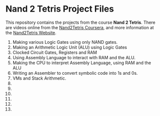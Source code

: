 # Nand 2 Tetris Project Files

This repository contains the projects from the course **Nand 2 Tetris**.  There are videos online from the [Nand2Tetris Coursera](https://www.coursera.org/learn/build-a-computer), and more information at the [Nand2Tetris Website](www.nand2tetris.org).



1. Making various Logic Gates using only NAND gates.
2. Making an Arithmetic Logic Unit (ALU) using Logic Gates
3. Clocked Circuit Gates, Registers and RAM
4. Using Assembly Language to interact with RAM and the ALU.
5. Making the CPU to interpret Assembly Language,  using RAM and the ALU
6. Writing an Assembler to convert symbolic code into 1s and 0s. 
7. VMs and Stack Arithmetic.
8. 
9.
10.
11.
12.
13.
